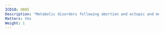 ```yaml
---
ICD10: O085
Description: "Metabolic disorders following abortion and ectopic and molar pregnancy"
Matters: Yes
Weight: 1
---
```

